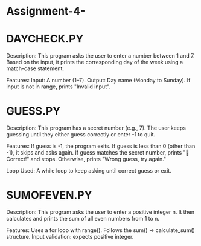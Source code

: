 # Assignment-4-
# DAYCHECK.PY

Description:
This program asks the user to enter a number between 1 and 7. Based on the input,
it prints the corresponding day of the week using a match-case statement.

Features:
Input: A number (1–7).
Output: Day name (Monday to Sunday).
If input is not in range, prints "Invalid input".


# GUESS.PY

Description:
This program has a secret number (e.g., 7). The user keeps guessing until they either guess correctly or enter -1 to quit.

Features:
If guess is -1, the program exits.
If guess is less than 0 (other than -1), it skips and asks again.
If guess matches the secret number, prints "🎉 Correct!" and stops.
Otherwise, prints "Wrong guess, try again."

Loop Used:
A while loop to keep asking until correct guess or exit.


# SUMOFEVEN.PY

Description:
This program asks the user to enter a positive integer n. It then calculates and prints the sum of all even numbers from 1 to n.

Features:
Uses a for loop with range().
Follows the sum() → calculate_sum() structure.
Input validation: expects positive integer.



